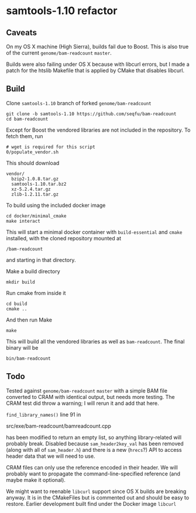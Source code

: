 samtools-1.10 refactor
======================


Caveats
-------

On my OS X machine (High Sierra), builds fail due to Boost. This is also
true of the current `genome/bam-readcount` `master`.

Builds were also failing under OS X because with libcurl errors, but I
made a patch for the htslib Makefile that is applied by CMake that
disables libcurl.


Build
-----

Clone `samtools-1.10` branch of forked `genome/bam-readcount`

    git clone -b samtools-1.10 https://github.com/seqfu/bam-readcount
    cd bam-readcount

Except for Boost the vendored libraries are not included in the
repository. To fetch them, run 

    # wget is required for this script
    0/populate_vendor.sh

This should download

    vendor/
      bzip2-1.0.8.tar.gz
      samtools-1.10.tar.bz2
      xz-5.2.4.tar.gz
      zlib-1.2.11.tar.gz

To build using the included docker image

    cd docker/minimal_cmake
    make interact

This will start a minimal docker container with `build-essential` and
`cmake` installed, with the cloned repository mounted at 

    /bam-readcount

and starting in that directory. 

Make a build directory

    mkdir build

Run cmake from inside it

    cd build
    cmake ..

And then run Make

    make 

This will build all the vendored libraries as well as `bam-readcount`.
The final binary will be

    bin/bam-readcount


Todo
----

Tested against `genome/bam-readcount` `master` with a simple BAM file 
converted to CRAM with identical output, but needs more testing. The
CRAM test did throw a warning; I will rerun it and add that here.

`find_library_names()` line 91 in 

  src/exe/bam-readcount/bamreadcount.cpp

has been modified to return an empty list, so anything library-related will
probably break. Disabled because `sam_header2key_val` has been removed (along
with all of `sam_header.h`) and there is a new (`hrecs`?) API to access header
data that we will need to use.

CRAM files can only use the reference encoded in their header. We will 
probably want to propagate the command-line-specified reference (and maybe 
make it optional).

We might want to reenable `libcurl` support since OS X builds are
breaking anyway. It is in the CMakeFiles but is commented out and should
be easy to restore. Earlier development built find under the Docker
image `libcurl`



